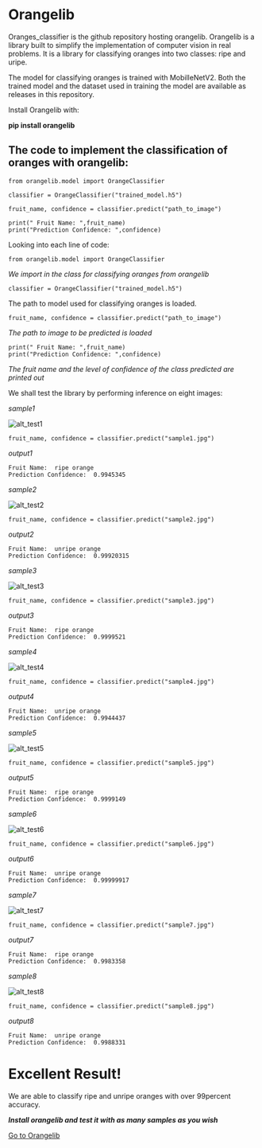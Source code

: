 # Orangelib

Oranges_classifier is the github repository hosting orangelib. Orangelib is a library built to simplify the implementation of computer vision in real problems. It is a library for classifying oranges into two classes: ripe and uripe. 

The model for classifying oranges is trained with MobilleNetV2. Both the trained model and the dataset used in training the model are available as releases in this repository.

Install Orangelib with:

**pip install orangelib**

## The code to implement the classification of oranges with orangelib:
```
from orangelib.model import OrangeClassifier

classifier = OrangeClassifier("trained_model.h5")

fruit_name, confidence = classifier.predict("path_to_image")

print(" Fruit Name: ",fruit_name)
print("Prediction Confidence: ",confidence)
```
Looking into each line of code: 
```
from orangelib.model import OrangeClassifier
```

*We import in the class for classifying oranges from orangelib*

```
classifier = OrangeClassifier("trained_model.h5")
```

The path to model used for classifying oranges is loaded.
```
fruit_name, confidence = classifier.predict("path_to_image")
```

*The path to image to be predicted is loaded*
```
print(" Fruit Name: ",fruit_name)
print("Prediction Confidence: ",confidence)
```

*The fruit name and the level of confidence of the class predicted are printed out*

We shall test the library by performing inference on eight images:

*sample1*


![alt_test1](photos/sample1.jpg)

```
fruit_name, confidence = classifier.predict("sample1.jpg")
```

*output1*
```
Fruit Name:  ripe orange
Prediction Confidence:  0.9945345
```

*sample2*

![alt_test2](photos/sample2.jpg)

```
fruit_name, confidence = classifier.predict("sample2.jpg")
```

*output2*
```
Fruit Name:  unripe orange
Prediction Confidence:  0.99920315
```

*sample3*

![alt_test3](photos/sample3.jpg)

```
fruit_name, confidence = classifier.predict("sample3.jpg")
```

*output3*
```
Fruit Name:  ripe orange
Prediction Confidence:  0.9999521
```

*sample4*

![alt_test4](photos/sample4.jpg)

```
fruit_name, confidence = classifier.predict("sample4.jpg")
```
*output4*
```
Fruit Name:  unripe orange
Prediction Confidence:  0.9944437
```

*sample5*

![alt_test5](photos/sample5.jpg)

```
fruit_name, confidence = classifier.predict("sample5.jpg")
```
*output5*
```
Fruit Name:  ripe orange
Prediction Confidence:  0.9999149
```

*sample6*

![alt_test6](photos/sample6.jpg)

```
fruit_name, confidence = classifier.predict("sample6.jpg")
```
*output6*
```
Fruit Name:  unripe orange
Prediction Confidence:  0.99999917
```

*sample7*

![alt_test7](photos/sample7.jpg)

```
fruit_name, confidence = classifier.predict("sample7.jpg")
```
*output7*
```
Fruit Name:  ripe orange
Prediction Confidence:  0.9983358
```

*sample8*

![alt_test8](photos/sample8.jpg)

```
fruit_name, confidence = classifier.predict("sample8.jpg")
```
*output8*
```
Fruit Name:  unripe orange
Prediction Confidence:  0.9988331
```

# Excellent Result!
We are able to classify ripe and unripe oranges with over 99percent accuracy.

***Install orangelib and test it with as many samples as you wish***



[Go to Orangelib](#orangelib)
